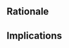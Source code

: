 <!--

Thanks for contributing to cartopy!
Please use this template as a guide to streamline the pull request you are about to make.

Remember: it is significantly easier to merge small pull requests. Consider whether this pull
request could be broken into smaller parts before submitting.

-->



## Rationale

<!-- Please provide detail as to *why* you are making this change. -->


## Implications

<!-- If applicable, to the best of your knowledge, what are the implications of this change? -->


<!--
## Checklist

 * If this is a new feature, please provide an example of its use in the description. We may want to make a
   follow-on pull request to put the example in the gallery!

 * Ensure there is a suitable item in the cartopy test suite for the change you are proposing.

 * Note that you will automatically be asked to sign the 
   [Contributor Licence Agreement](https://cla-assistant.io/SciTools-incubator/)
   (CLA), if you have not already done so. 

-->
